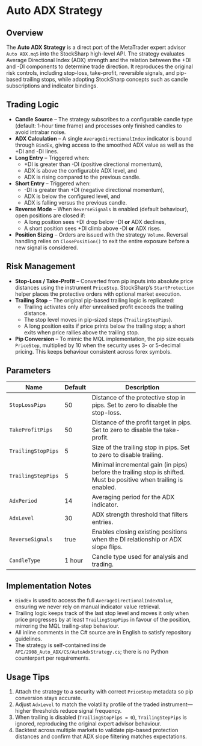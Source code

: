 # Auto ADX Strategy

## Overview
The **Auto ADX Strategy** is a direct port of the MetaTrader expert advisor `Auto ADX.mq5` into the StockSharp high-level API. The strategy evaluates Average Directional Index (ADX) strength and the relation between the +DI and -DI components to determine trade direction. It reproduces the original risk controls, including stop-loss, take-profit, reversible signals, and pip-based trailing stops, while adopting StockSharp concepts such as candle subscriptions and indicator bindings.

## Trading Logic
- **Candle Source** – The strategy subscribes to a configurable candle type (default: 1-hour time frame) and processes only finished candles to avoid intrabar noise.
- **ADX Calculation** – A single `AverageDirectionalIndex` indicator is bound through `BindEx`, giving access to the smoothed ADX value as well as the +DI and -DI lines.
- **Long Entry** – Triggered when:
  - +DI is greater than -DI (positive directional momentum),
  - ADX is above the configurable ADX level, and
  - ADX is rising compared to the previous candle.
- **Short Entry** – Triggered when:
  - -DI is greater than +DI (negative directional momentum),
  - ADX is below the configured level, and
  - ADX is falling versus the previous candle.
- **Reverse Mode** – When `ReverseSignals` is enabled (default behaviour), open positions are closed if:
  - A long position sees +DI drop below -DI **or** ADX declines,
  - A short position sees +DI climb above -DI **or** ADX rises.
- **Position Sizing** – Orders are issued with the strategy `Volume`. Reversal handling relies on `ClosePosition()` to exit the entire exposure before a new signal is considered.

## Risk Management
- **Stop-Loss / Take-Profit** – Converted from pip inputs into absolute price distances using the instrument `PriceStep`. StockSharp’s `StartProtection` helper places the protective orders with optional market execution.
- **Trailing Stop** – The original pip-based trailing logic is replicated:
  - Trailing activates only after unrealised profit exceeds the trailing distance.
  - The stop level moves in pip-sized steps (`TrailingStepPips`).
  - A long position exits if price prints below the trailing stop; a short exits when price rallies above the trailing stop.
- **Pip Conversion** – To mimic the MQL implementation, the pip size equals `PriceStep`, multiplied by 10 when the security uses 3- or 5-decimal pricing. This keeps behaviour consistent across forex symbols.

## Parameters
| Name | Default | Description |
| --- | --- | --- |
| `StopLossPips` | 50 | Distance of the protective stop in pips. Set to zero to disable the stop-loss. |
| `TakeProfitPips` | 50 | Distance of the profit target in pips. Set to zero to disable the take-profit. |
| `TrailingStopPips` | 5 | Size of the trailing stop in pips. Set to zero to disable trailing. |
| `TrailingStepPips` | 5 | Minimal incremental gain (in pips) before the trailing stop is shifted. Must be positive when trailing is enabled. |
| `AdxPeriod` | 14 | Averaging period for the ADX indicator. |
| `AdxLevel` | 30 | ADX strength threshold that filters entries. |
| `ReverseSignals` | true | Enables closing existing positions when the DI relationship or ADX slope flips. |
| `CandleType` | 1 hour | Candle type used for analysis and trading. |

## Implementation Notes
- `BindEx` is used to access the full `AverageDirectionalIndexValue`, ensuring we never rely on manual indicator value retrieval.
- Trailing logic keeps track of the last stop level and moves it only when price progresses by at least `TrailingStepPips` in favour of the position, mirroring the MQL trailing-step behaviour.
- All inline comments in the C# source are in English to satisfy repository guidelines.
- The strategy is self-contained inside `API/2908_Auto_ADX/CS/AutoAdxStrategy.cs`; there is no Python counterpart per requirements.

## Usage Tips
1. Attach the strategy to a security with correct `PriceStep` metadata so pip conversion stays accurate.
2. Adjust `AdxLevel` to match the volatility profile of the traded instrument—higher thresholds reduce signal frequency.
3. When trailing is disabled (`TrailingStopPips = 0`), `TrailingStepPips` is ignored, reproducing the original expert advisor behaviour.
4. Backtest across multiple markets to validate pip-based protection distances and confirm that ADX slope filtering matches expectations.
